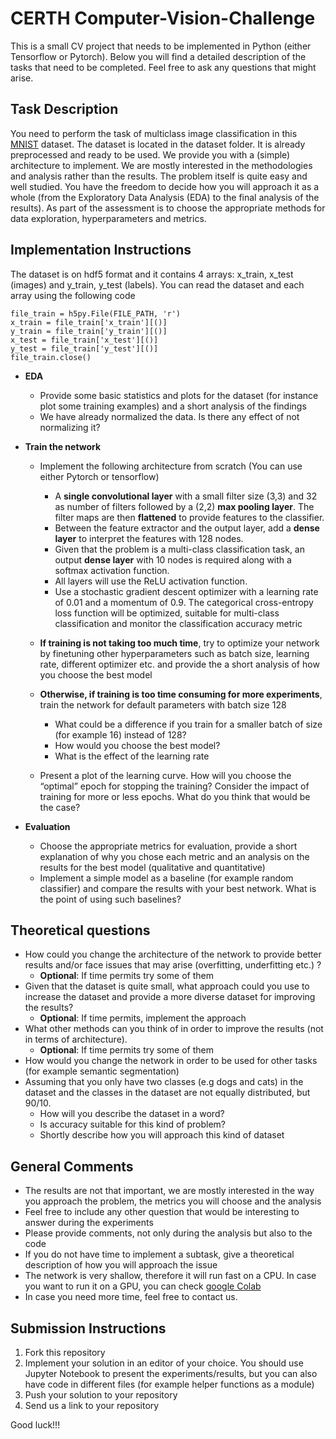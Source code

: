 # CERTH Computer-Vision-Challenge


This is a small CV project that needs to be implemented in Python (either Tensorflow or Pytorch). Below you will find a detailed description of the tasks that need to be completed. Feel free to ask any questions that might arise.

## Task Description

You need to perform the task of multiclass image classification in this [MNIST](https://en.wikipedia.org/wiki/MNIST_database) dataset. The dataset is located in the dataset folder. It is already preprocessed and ready to be used. We provide you with a (simple) architecture to implement. We are mostly interested in the methodologies and analysis rather than the results. The problem itself is quite easy and well studied. You have the freedom to decide how you will approach it as a whole (from the Exploratory Data Analysis (EDA) to the final analysis of the results). As part of the assessment is to choose the appropriate methods for data exploration, hyperparameters and metrics.


## Implementation Instructions

 The dataset is on hdf5 format and it contains 4 arrays: x_train, x_test (images) and y_train, y_test (labels). You can read the dataset and each array using the following code
```
file_train = h5py.File(FILE_PATH, 'r')
x_train = file_train['x_train'][()]
y_train = file_train['y_train'][()]
x_test = file_train['x_test'][()]
y_test = file_train['y_test'][()]
file_train.close()
```

* **EDA**
  * Provide some basic statistics and plots for the dataset (for instance plot some training examples) and a short analysis of the findings
  * We have already normalized the data. Is there any effect of not normalizing it?

* **Train the network**
  * Implement the following architecture from scratch (You can use either Pytorch or tensorflow)
      * A **single convolutional layer** with a small filter size (3,3) and 32 as number of filters followed by a (2,2) **max pooling layer**. The filter maps are then **flattened** to provide features to the classifier.
      * Between the feature extractor and the output layer, add a **dense layer** to interpret the features with 128 nodes.
      * Given that the problem is a multi-class classification task, an output **dense layer** with 10 nodes is required along with a softmax activation function. 
      * All layers will use the ReLU activation function.
      * Use a stochastic gradient descent optimizer with a learning rate of 0.01 and a momentum of 0.9. The categorical cross-entropy loss function will be optimized, suitable for multi-class classification and monitor the classification accuracy metric
  * **If training is not taking too much time**, try to optimize your network by finetuning other hyperparameters such as batch size, learning rate, different optimizer etc. and provide the a short analysis of how you choose the best model

  * **Otherwise, if training is too time consuming for more experiments**, train the network for default parameters with batch size 128

    * What could be a difference if you train for a smaller batch of size (for example 16) instead of 128?  
    * How would you choose the best model?
    * What is the effect of the learning rate 

  * Present a plot of the learning curve. How will you choose the “optimal” epoch for stopping the training? Consider the impact of training for more or less epochs. What do you think that would be the case?

* **Evaluation**
  * Choose the appropriate metrics for evaluation, provide a short explanation of why you chose each metric and an analysis on the results for the best model (qualitative and quantitative)
  * Implement a simple model as a baseline (for example random classifier) and compare the results with your best network. What is the point of using such baselines?


## Theoretical questions

* How could you change the architecture of the network to provide better results and/or face issues that may arise (overfitting, underfitting etc.) ?
  * **Optional**: If time permits try some of them
* Given that the dataset is quite small, what approach could you use to increase the dataset and provide a more diverse dataset for improving the results? 
  * **Optional**: If time permits, implement the approach
* What other methods can you think of in order to improve the results (not in terms of architecture). 
  * **Optional**: If time permits try some of them
* How would you change the network in order to be used for other tasks (for example semantic segmentation)
* Assuming that you only have two classes (e.g dogs and cats) in the dataset and the classes in the dataset are not equally distributed, but 90/10.
  * How will you describe the dataset in a word?
  * Is accuracy suitable for this kind of problem?
  * Shortly describe how you will approach this kind of dataset

## General Comments

* The results are not that important, we are mostly interested in the way you approach the problem, the metrics you will choose and the analysis
* Feel free to include any other question that would be interesting to answer during the experiments
* Please provide comments, not only during the analysis but also to the code
* If you do not have time to implement a subtask, give a theoretical description of how you will approach the issue
* The network is very shallow, therefore it will run fast on a CPU. In case you want to run it on a GPU, you can check [google Colab](https://colab.research.google.com/)
* In case you need more time, feel free to contact us.


## Submission Instructions
1. Fork this repository
2. Implement your solution in an editor of your choice. You should use Jupyter Notebook to present the experiments/results, but you can also have code in different files (for example helper functions as a module)
3. Push your solution to your repository
4. Send us a link to your repository


Good luck!!! 
